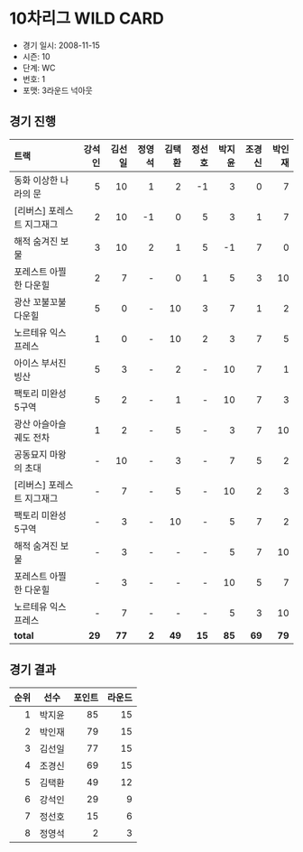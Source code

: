# 10차리그 WILD CARD

- 경기 일시: 2008-11-15
- 시즌: 10
- 단계: WC
- 번호: 1
- 포맷: 3라운드 넉아웃





## 경기 진행

| 트랙 | 강석인 | 김선일 | 정영석 | 김택환 | 정선호 | 박지윤 | 조경신 | 박인재 |
|:---|---:|---:|---:|---:|---:|---:|---:|---:|
| 동화 이상한 나라의 문 | 5 | 10 | 1 | 2 | -1 | 3 | 0 | 7 |
| [리버스] 포레스트 지그재그 | 2 | 10 | -1 | 0 | 5 | 3 | 1 | 7 |
| 해적 숨겨진 보물 | 3 | 10 | 2 | 1 | 5 | -1 | 7 | 0 |
| 포레스트 아찔한 다운힐 | 2 | 7 | - | 0 | 1 | 5 | 3 | 10 |
| 광산 꼬불꼬불 다운힐 | 5 | 0 | - | 10 | 3 | 7 | 1 | 2 |
| 노르테유 익스프레스 | 1 | 0 | - | 10 | 2 | 3 | 7 | 5 |
| 아이스 부서진 빙산 | 5 | 3 | - | 2 | - | 10 | 7 | 1 |
| 팩토리 미완성 5구역 | 5 | 2 | - | 1 | - | 10 | 7 | 3 |
| 광산 아슬아슬 궤도 전차 | 1 | 2 | - | 5 | - | 3 | 7 | 10 |
| 공동묘지 마왕의 초대 | - | 10 | - | 3 | - | 7 | 5 | 2 |
| [리버스] 포레스트 지그재그 | - | 7 | - | 5 | - | 10 | 2 | 3 |
| 팩토리 미완성 5구역 | - | 3 | - | 10 | - | 5 | 7 | 2 |
| 해적 숨겨진 보물 | - | 3 | - | - | - | 5 | 7 | 10 |
| 포레스트 아찔한 다운힐 | - | 3 | - | - | - | 10 | 5 | 7 |
| 노르테유 익스프레스 | - | 7 | - | - | - | 5 | 3 | 10 |
| __total__ | __29__ | __77__ | __2__ | __49__ | __15__ | __85__ | __69__ | __79__ |




## 경기 결과

| 순위 | 선수 | 포인트 | 라운드 |
|---:|:---:|---:|---:|
| 1 | 박지윤 | 85 | 15 |
| 2 | 박인재 | 79 | 15 |
| 3 | 김선일 | 77 | 15 |
| 4 | 조경신 | 69 | 15 |
| 5 | 김택환 | 49 | 12 |
| 6 | 강석인 | 29 | 9 |
| 7 | 정선호 | 15 | 6 |
| 8 | 정영석 | 2 | 3 |


